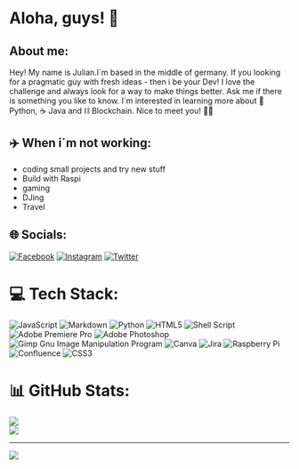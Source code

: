 # Aloha, guys! 🦩

## About me:
Hey! My name is Julian.I´m based in the middle of germany. If you looking for a pragmatic guy with fresh ideas - then i be your Dev! I love the challenge and always look for a way to make things better. Ask me if there is something you like to know. I´m interested in learning more about 🐍 Python, :coffee: Java and ⛓️ Blockchain.
Nice to meet you! 🙋‍♂️

## ✈️ When i´m not working:
* coding small projects and try new stuff
* Build with Raspi 
* gaming 
* DJing
* Travel


## 🌐 Socials:

[![Facebook](https://img.shields.io/badge/Facebook-%231877F2.svg?logo=Facebook&logoColor=white)](https://facebook.com/JulianHirt) [![Instagram](https://img.shields.io/badge/Instagram-%23E4405F.svg?logo=Instagram&logoColor=white)](https://instagram.com/Julian.Hrt) [![Twitter](https://img.shields.io/badge/Twitter-%231DA1F2.svg?logo=Twitter&logoColor=white)](https://twitter.com/HirtJulian09)

# 💻 Tech Stack:

![JavaScript](https://img.shields.io/badge/javascript-%23323330.svg?style=for-the-badge&logo=javascript&logoColor=%23F7DF1E) ![Markdown](https://img.shields.io/badge/markdown-%23000000.svg?style=for-the-badge&logo=markdown&logoColor=white) ![Python](https://img.shields.io/badge/python-3670A0?style=for-the-badge&logo=python&logoColor=ffdd54) ![HTML5](https://img.shields.io/badge/html5-%23E34F26.svg?style=for-the-badge&logo=html5&logoColor=white) ![Shell Script](https://img.shields.io/badge/shell_script-%23121011.svg?style=for-the-badge&logo=gnu-bash&logoColor=white) ![Adobe Premiere Pro](https://img.shields.io/badge/Adobe%20Premiere%20Pro-9999FF.svg?style=for-the-badge&logo=Adobe%20Premiere%20Pro&logoColor=white) ![Adobe Photoshop](https://img.shields.io/badge/adobephotoshop-%2331A8FF.svg?style=for-the-badge&logo=adobephotoshop&logoColor=white) ![Gimp Gnu Image Manipulation Program](https://img.shields.io/badge/Gimp-657D8B?style=for-the-badge&logo=gimp&logoColor=FFFFFF) ![Canva](https://img.shields.io/badge/Canva-%2300C4CC.svg?style=for-the-badge&logo=Canva&logoColor=white) ![Jira](https://img.shields.io/badge/jira-%230A0FFF.svg?style=for-the-badge&logo=jira&logoColor=white) ![Raspberry Pi](https://img.shields.io/badge/-RaspberryPi-C51A4A?style=for-the-badge&logo=Raspberry-Pi) ![Confluence](https://img.shields.io/badge/confluence-%23172BF4.svg?style=for-the-badge&logo=confluence&logoColor=white) ![CSS3](https://img.shields.io/badge/css3-%231572B6.svg?style=for-the-badge&logo=css3&logoColor=white)

# 📊 GitHub Stats:

![](https://github-readme-stats.vercel.app/api?username=JulianHrt&theme=vision-friendly-dark&hide_border=false&include_all_commits=true&count_private=true)<br/>
![](https://github-readme-stats.vercel.app/api/top-langs/?username=JulianHrt&theme=vision-friendly-dark&hide_border=false&include_all_commits=true&count_private=true&layout=compact)

---

[![](https://visitcount.itsvg.in/api?id=JulianHrt&icon=0&color=0)](https://visitcount.itsvg.in)



